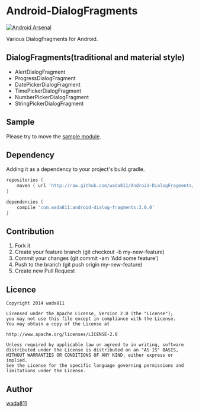 Android-DialogFragments
====
[![Android Arsenal](https://img.shields.io/badge/Android%20Arsenal-Android--DialogFragments-brightgreen.svg?style=flat)](https://android-arsenal.com/details/1/983)

Various DialogFragments for Android.

## DialogFragments(traditional and material style)

- AlertDialogFragment
- ProgressDialogFragment
- DatePickerDialogFragment
- TimePickerDialogFragment
- NumberPickerDialogFragment
- StringPickerDialogFragment

## Sample
Please try to move the [sample module](https://github.com/wada811/Android-DialogFragments/tree/master/sample).

## Dependency

Adding it as a dependency to your project's build.gradle.

```groovy
repositories {
    maven { url 'http://raw.github.com/wada811/Android-DialogFragments/master/repository/' }
}

dependencies {
    compile 'com.wada811:android-dialog-fragments:3.0.0'
}
```

## Contribution
1. Fork it
2. Create your feature branch (git checkout -b my-new-feature)
3. Commit your changes (git commit -am 'Add some feature')
4. Push to the branch (git push origin my-new-feature)
5. Create new Pull Request

## Licence

    Copyright 2014 wada811

    Licensed under the Apache License, Version 2.0 (the "License");
    you may not use this file except in compliance with the License.
    You may obtain a copy of the License at

    http://www.apache.org/licenses/LICENSE-2.0

    Unless required by applicable law or agreed to in writing, software
    distributed under the License is distributed on an "AS IS" BASIS,
    WITHOUT WARRANTIES OR CONDITIONS OF ANY KIND, either express or implied.
    See the License for the specific language governing permissions and
    limitations under the License.

## Author

[wada811](https://github.com/wada811)